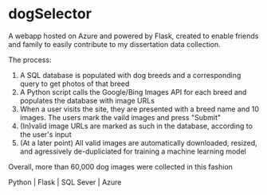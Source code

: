 # dogSelector
A webapp hosted on Azure and powered by Flask, created to enable friends and family to easily contribute to my dissertation data collection.

The process:
1) A SQL database is populated with dog breeds and a corresponding query to get photos of that breed
2) A Python script calls the Google/Bing Images API for each breed and populates the database with image URLs
3) When a user visits the site, they are presented with a breed name and 10 images. The users mark the vaild images and press "Submit"
4) (In)valid image URLs are marked as such in the database, according to the user's input
5) (At a later point) All valid images are automatically downloaded, resized, and agressively de-dupliciated for training a machine learning model

Overall, more than 60,000 dog images were collected in this fashion

Python | Flask | SQL Sever | Azure
